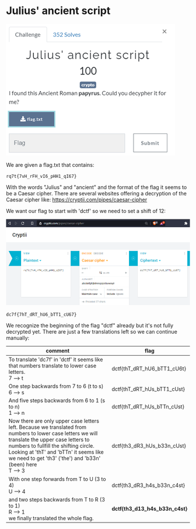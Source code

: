 Julius' ancient script
===================
![ch.PNG](images/ch.PNG)

We are given a flag.txt that contains:
```
rq7t{7vH_rFH_vI6_pHH1_qI67}
```

With the words "Julius" and "ancient" and the format of the flag it seems to be a Caesar cipher.
There are several websites offering a decryption of the Caesar cipher like: https://cryptii.com/pipes/caesar-cipher


We want our flag to start with 'dctf' so we need to set a shift of 12:

![decr.PNG](images/decr.PNG)
```
dc7f{7hT_dRT_hU6_bTT1_cU67}
```
We recognize the beginning of the flag "dctf" already but it's not fully decrypted yet. 
There are just a few translations left so we can continue manually:

comment | flag
------------ | -------------
To translate 'dc7f' in 'dctf' it seems like that numbers translate to lower case letters. <br> 7 --> t | dctf{thT_dRT_hU6_bTT1_cU6t}
One step backwards from 7 to 6 (t to s) <br> 6 --> s | dctf{thT_dRT_hUs_bTT1_cUst}
And five steps backwards from 6 to 1 (s to n) <br> 1 --> n | dctf{thT_dRT_hUs_bTTn_cUst}
Now there are only upper case letters left. Because we translated from numbers to lower case letters we will translate the upper case letters to numbers to fullfill the shifting circle. <br> Looking at 'thT' and 'bTTn' it seems like we need to get 'th3' ('the') and 'b33n' (been) here <br> T --> 3 | dctf{th3_dR3_hUs_b33n_cUst}
With one step forwards from T to U (3 to 4) <br> U --> 4 | dctf{th3_dR3_h4s_b33n_c4st}
and two steps backwards from T to R (3 to 1) <br> R --> 1 <br> we finally translated the whole flag. | **dctf{th3_d13_h4s_b33n_c4st}**
